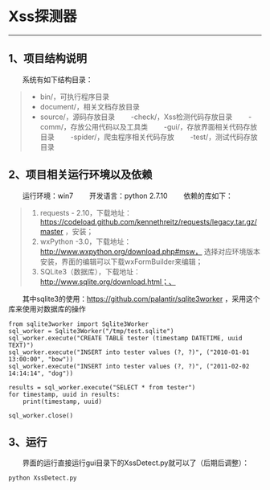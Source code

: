# Xss探测器

---

## 1、项目结构说明
　　系统有如下结构目录：
> * bin/，可执行程序目录
> * document/，相关文档存放目录
> * source/，源码存放目录
　　-check/，Xss检测代码存放目录
　　-comm/，存放公用代码以及工具类
　　-gui/，存放界面相关代码存放目录
　　-spider/，爬虫程序相关代码存放
　　-test/，测试代码存放目录

## 2、项目相关运行环境以及依赖
　　运行环境：win7
　　开发语言：python 2.7.10
　　依赖的库如下：
> 1. requests - 2.10，下载地址：https://codeload.github.com/kennethreitz/requests/legacy.tar.gz/master ，安装；
> 2. wxPython -3.0，下载地址： http://www.wxpython.org/download.php#msw， 选择对应环境版本安装，界面的编辑可以下载wxFormBuilder来编辑；
> 3. SQLite3（数据库），下载地址：http://www.sqlite.org/download.html；、

　　其中sqlite3的使用：https://github.com/palantir/sqlite3worker ，采用这个库来使用对数据库的操作
```
from sqlite3worker import Sqlite3Worker
sql_worker = Sqlite3Worker("/tmp/test.sqlite")
sql_worker.execute("CREATE TABLE tester (timestamp DATETIME, uuid TEXT)")
sql_worker.execute("INSERT into tester values (?, ?)", ("2010-01-01 13:00:00", "bow"))
sql_worker.execute("INSERT into tester values (?, ?)", ("2011-02-02 14:14:14", "dog"))

results = sql_worker.execute("SELECT * from tester")
for timestamp, uuid in results:
    print(timestamp, uuid)

sql_worker.close()
```

## 3、运行
　　界面的运行直接运行gui目录下的XssDetect.py就可以了（后期后调整）：
```
python XssDetect.py
```


